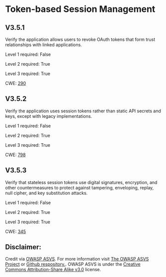 #  Token-based Session Management
## V3.5.1
Verify the application allows users to revoke OAuth tokens that form trust relationships with linked applications.
Level 1 required: False
Level 2 required: True
Level 3 required: True
CWE: [290](https://cwe.mitre.org/data/definitions/290)
## V3.5.2
Verify the application uses session tokens rather than static API secrets and keys, except with legacy implementations.
Level 1 required: False
Level 2 required: True
Level 3 required: True
CWE: [798](https://cwe.mitre.org/data/definitions/798)
## V3.5.3
Verify that stateless session tokens use digital signatures, encryption, and other countermeasures to protect against tampering, enveloping, replay, null cipher, and key substitution attacks.
Level 1 required: False
Level 2 required: True
Level 3 required: True
CWE: [345](https://cwe.mitre.org/data/definitions/345)

## Disclaimer:
Credit via [OWASP ASVS](https://owasp.org/www-project-application-security-verification-standard/). For more information visit [The OWASP ASVS Project](https://owasp.org/www-project-application-security-verification-standard/) or [Github respository.](https://github.com/OWASP/ASVS). OWASP ASVS is under the [Creative Commons Attribution-Share Alike v3.0](https://creativecommons.org/licenses/by-sa/3.0/) license.
